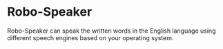 # Robo-Speaker
Robo-Speaker can speak the written words in the English language using different speech engines based on your operating system.
